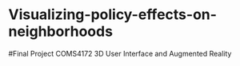 # Visualizing-policy-effects-on-neighborhoods
#Final Project COMS4172 3D User Interface and Augmented Reality
